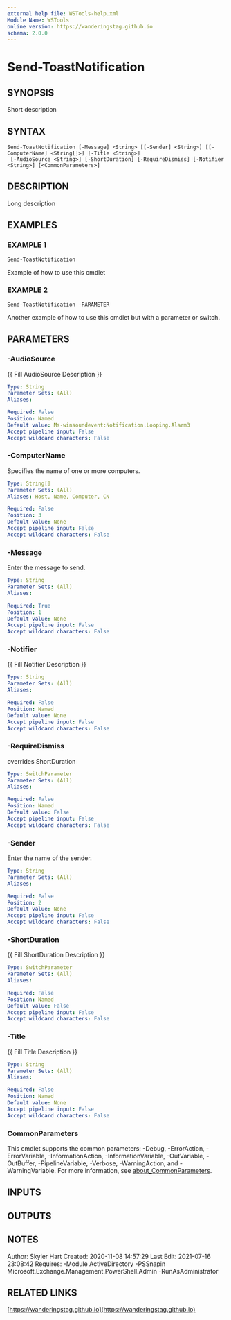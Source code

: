 ```yaml
---
external help file: WSTools-help.xml
Module Name: WSTools
online version: https://wanderingstag.github.io
schema: 2.0.0
---
```


# Send-ToastNotification

## SYNOPSIS
Short description

## SYNTAX

```
Send-ToastNotification [-Message] <String> [[-Sender] <String>] [[-ComputerName] <String[]>] [-Title <String>]
 [-AudioSource <String>] [-ShortDuration] [-RequireDismiss] [-Notifier <String>] [<CommonParameters>]
```

## DESCRIPTION
Long description

## EXAMPLES

### EXAMPLE 1
```
Send-ToastNotification
```

Example of how to use this cmdlet

### EXAMPLE 2
```
Send-ToastNotification -PARAMETER
```

Another example of how to use this cmdlet but with a parameter or switch.

## PARAMETERS

### -AudioSource
{{ Fill AudioSource Description }}

```yaml
Type: String
Parameter Sets: (All)
Aliases:

Required: False
Position: Named
Default value: Ms-winsoundevent:Notification.Looping.Alarm3
Accept pipeline input: False
Accept wildcard characters: False
```

### -ComputerName
Specifies the name of one or more computers.

```yaml
Type: String[]
Parameter Sets: (All)
Aliases: Host, Name, Computer, CN

Required: False
Position: 3
Default value: None
Accept pipeline input: False
Accept wildcard characters: False
```

### -Message
Enter the message to send.

```yaml
Type: String
Parameter Sets: (All)
Aliases:

Required: True
Position: 1
Default value: None
Accept pipeline input: False
Accept wildcard characters: False
```

### -Notifier
{{ Fill Notifier Description }}

```yaml
Type: String
Parameter Sets: (All)
Aliases:

Required: False
Position: Named
Default value: None
Accept pipeline input: False
Accept wildcard characters: False
```

### -RequireDismiss
overrides ShortDuration

```yaml
Type: SwitchParameter
Parameter Sets: (All)
Aliases:

Required: False
Position: Named
Default value: False
Accept pipeline input: False
Accept wildcard characters: False
```

### -Sender
Enter the name of the sender.

```yaml
Type: String
Parameter Sets: (All)
Aliases:

Required: False
Position: 2
Default value: None
Accept pipeline input: False
Accept wildcard characters: False
```

### -ShortDuration
{{ Fill ShortDuration Description }}

```yaml
Type: SwitchParameter
Parameter Sets: (All)
Aliases:

Required: False
Position: Named
Default value: False
Accept pipeline input: False
Accept wildcard characters: False
```

### -Title
{{ Fill Title Description }}

```yaml
Type: String
Parameter Sets: (All)
Aliases:

Required: False
Position: Named
Default value: None
Accept pipeline input: False
Accept wildcard characters: False
```

### CommonParameters
This cmdlet supports the common parameters: -Debug, -ErrorAction, -ErrorVariable, -InformationAction, -InformationVariable, -OutVariable, -OutBuffer, -PipelineVariable, -Verbose, -WarningAction, and -WarningVariable. For more information, see [about_CommonParameters](http://go.microsoft.com/fwlink/?LinkID=113216).

## INPUTS

## OUTPUTS

## NOTES
Author: Skyler Hart
Created: 2020-11-08 14:57:29
Last Edit: 2021-07-16 23:08:42
Requires:
    -Module ActiveDirectory
    -PSSnapin Microsoft.Exchange.Management.PowerShell.Admin
    -RunAsAdministrator

## RELATED LINKS

[https://wanderingstag.github.io](https://wanderingstag.github.io)

